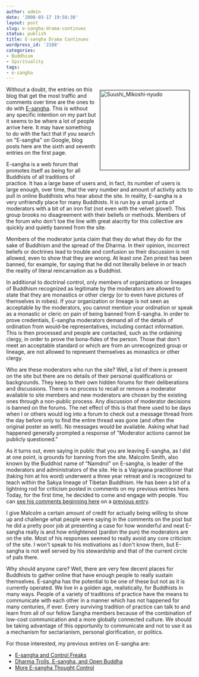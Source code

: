 ```yaml
---
author: admin
date: '2008-03-17 19:58:38'
layout: post
slug: e-sangha-drama-continues
status: publish
title: E-sangha Drama Continues
wordpress_id: '2188'
categories:
- Buddhism
- Spirituality
tags:
- e-sangha
---
```

<a href="http://www.flickr.com/photos/albill/2297873580/" title="Suushi_Mikoshi-nyudo by albill, on Flickr"><img border="1" align="right" src="http://farm4.static.flickr.com/3216/2297873580_7a2f593a26_m.jpg" width="240" height="214" hspace="10" vspace="10" alt="Suushi_Mikoshi-nyudo" /></a> Without a doubt, the entries on this blog that get the most traffic and comments over time are the ones to do with <a href="http://www.lioncity.net/buddhism/">E-sangha</a>. This is without any specific intention on my part but it seems to be where a lot of people arrive here. It may have something to do with the fact that if you search on "E-sangha" on Google, blog posts here are the sixth and seventh entries on the first page. 

E-sangha is a web forum that promotes itself as being for all Buddhists of all traditions of practice. It has a large base of users and, in fact, its number of users is large enough, over time, that the very number and amount of activity acts to pull in online Buddhists who hear about the site. In reality, E-sangha is a very unfriendly place for many Buddhists. It is run by a small junta of moderators with a bit of an iron fist (not even with the velvet glove!). This group brooks no disagreement with their beliefs or methods. Members of the forum who don't toe the line with great alacrity for this collective are quickly and quietly banned from the site.

Members of the moderator junta claim that they do what they do for the sake of Buddhism and the spread of the Dharma. In their opinion, incorrect beliefs or doctrines lead to trouble and confusion so their discussion is not allowed, even to show that they are wrong. At least one Zen priest has been banned, for example, for saying that he did not literally believe in or teach the reality of literal reincarnation as a Buddhist.

In additional to doctrinal control, only members of organizations or lineages of Buddhism recognized as legitimate by the moderators are allowed to state that they are monastics or other clergy (or to even have pictures of themselves in robes). If your organization or lineage is not seen as acceptable by the moderators, you cannot mention your ordination or speak as a monastic or cleric on pain of being banned from E-sangha. In order to prove credentials, E-sangha moderators demand all of the details of ordination from would-be representatives, including contact information. This is then processed and people are contacted, such as the ordaining clergy, in order to prove the bona-fides of the person. Those that don't meet an acceptable standard or which are from an unrecognized group or lineage, are not allowed to represent themselves as monastics or other clergy.

Who are these moderators who run the site? Well, a list of them is present on the site but there are no details of their personal qualifications or backgrounds. They keep to their own hidden forums for their deliberations and discussions. There is no process to recall or remove a moderator available to site members and new moderators are chosen by the existing ones through a non-public process. Any discussion of moderator decisions is banned on the forums. The net effect of this is that there used to be days when I or others would log into a forum to check out a message thread from the day before only to find the entire thread was gone (and often the original poster as well). No messages would be available. Asking what had happened generally prompted a response of "Moderator actions cannot be publicly questioned."

As it turns out, even saying in public that you are leaving E-sangha, as I did at one point, is grounds for banning from the site. Malcolm Smith, also known by the Buddhist name of "Namdrol" on E-sangha, is leader of the moderators and administrators of the site. He is a Vajrayana practitioner that (taking him at his word) underwent a three year retreat and is recognized to teach within the Sakya lineage of Tibetan Buddhism. He has been a bit of a lightning rod for criticism posted in comments on my previous entries here. Today, for the first time, he decided to come and engage with people. You can <a href="/2007/11/30/more-e-sangha-thought-control/#comment-178546">see his comments beginning here</a> on a <a href="/2007/11/30/more-e-sangha-thought-control">previous entry</a>. 

I give Malcolm a certain amount of credit for actually being willing to show up and challenge what people were saying in the comments on the post but he did a pretty poor job at presenting a case for how wonderful and neat E-sangha really is and how enlightened (pardon the pun) the moderators are on the site. Most of his responses seemed to really avoid any core criticism of the site. I won't speak to his motivations as I don't know them, but E-sangha is not well served by his stewardship and that of the current circle of pals there.

Why should anyone care? Well, there are very few decent places for Buddhists to gather online that have enough people to really sustain themselves. E-sangha has the potential to be one of these but not as it is currently operated. We live in a golden age, realistically, for Buddhists in many ways. People of a variety of traditions of practice have the means to communicate with each other in a manner which has not happened for many centuries, if ever. Every surviving tradition of practice can talk to and learn from all of our fellow Sangha members because of the combination of low-cost communication and a more globally connected culture. We should be taking advantage of this opportunity to communicate and not to use it as a mechanism for sectarianism, personal glorification, or politics.

For those interested, my previous entries on E-sangha are:
<ul><li><a href="/2007/01/25/e-sangha-and-control-freaks/">E-sangha and Control Freaks</a></li><li><a href="/2007/11/05/dharma-trolls-e-sangha-and-open-buddha/">Dharma Trolls, E-sangha, and Open Buddha</a></li><li><a href="/2007/11/30/more-e-sangha-thought-control/">More E-sangha Thought Control</a></li></ul>
